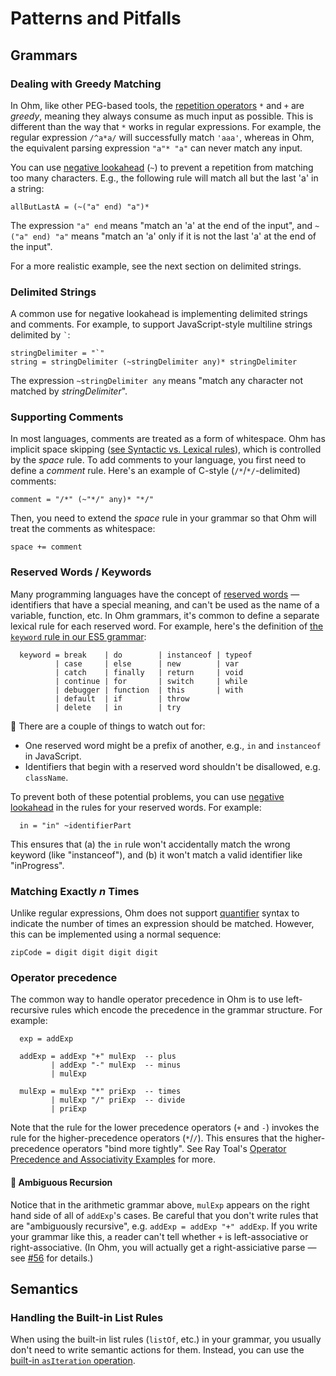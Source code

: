 # Patterns and Pitfalls

## Grammars

###  Dealing with Greedy Matching

In Ohm, like other PEG-based tools, the [repetition operators](https://github.com/harc/ohm/blob/0af8165c2ff0e4ddef28c71f56ef38c7310d2db9/doc/syntax-reference.md#repetition-operators---) `*` and `+` are _greedy_, meaning they always consume as much input as possible. This is different than the way that `*` works in regular expressions. For example, the regular expression `/^a*a/` will successfully match `'aaa'`, whereas in Ohm, the equivalent parsing expression `"a"* "a"` can never match any input.

You can use [negative lookahead](https://github.com/harc/ohm/blob/0af8165c2ff0e4ddef28c71f56ef38c7310d2db9/doc/syntax-reference.md#negative-lookahead-) (`~`) to prevent a repetition from matching too many characters. E.g., the following rule will match all but the last 'a' in a string:

```
allButLastA = (~("a" end) "a")*
```

The expression `"a" end` means "match an 'a' at the end of the input", and `~("a" end) "a"` means "match an 'a' only if it is not the last 'a' at the end of the input".

For a more realistic example, see the next section on delimited strings.

### Delimited Strings

A common use for negative lookahead is implementing delimited strings and comments. For example, to support JavaScript-style multiline strings delimited by `` ` ``:

```
stringDelimiter = "`"
string = stringDelimiter (~stringDelimiter any)* stringDelimiter
```

The expression `~stringDelimiter any` means "match any character not matched by _stringDelimiter_".

### Supporting Comments

In most languages, comments are treated as a form of whitespace. Ohm has implicit space skipping ([see Syntactic vs. Lexical rules](https://github.com/harc/ohm/blob/0af8165c2ff0e4ddef28c71f56ef38c7310d2db9/doc/syntax-reference.md#syntactic-vs-lexical-rules)), which is controlled by the _space_ rule. To add comments to your language, you first need to define a _comment_ rule. Here's an example of C-style (`/*`/`*/`-delimited) comments:

```
comment = "/*" (~"*/" any)* "*/"
```

Then, you need to extend the _space_ rule in your grammar so that Ohm will treat the comments as whitespace:

```
space += comment
```

### Reserved Words / Keywords

Many programming languages have the concept of [reserved words](https://en.wikipedia.org/wiki/Reserved_word) — identifiers that have a special meaning, and can't be used as the name of a variable, function, etc. In Ohm grammars, it's common to define a separate lexical rule for each reserved word. For example, here's the definition of [the `keyword` rule in our ES5 grammar](https://github.com/harc/ohm/blob/c7dcbb6b97366daf54349ba8e5be9133978f5c83/examples/ecmascript/src/es5.ohm#L87):

```
  keyword = break    | do        | instanceof | typeof
          | case     | else      | new        | var
          | catch    | finally   | return     | void
          | continue | for       | switch     | while
          | debugger | function  | this       | with
          | default  | if        | throw
          | delete   | in        | try
```

🐍 There are a couple of things to watch out for:

- One reserved word might be a prefix of another, e.g., `in` and `instanceof` in JavaScript.
- Identifiers that begin with a reserved word shouldn't be disallowed, e.g. `className`.

To prevent both of these potential problems, you can use [negative lookahead](https://github.com/harc/ohm/blob/master/doc/syntax-reference.md#negative-lookahead-) in the rules for your reserved words. For example:

```
  in = "in" ~identifierPart
```

This ensures that (a) the `in` rule won't accidentally match the wrong keyword (like "instanceof"), and (b) it won't match a valid identifier like "inProgress".

### Matching Exactly _n_ Times

Unlike regular expressions, Ohm does not support [quantifier](https://developer.mozilla.org/en-US/docs/Web/JavaScript/Guide/Regular_Expressions/Quantifiers) syntax to indicate the number of times an expression should be matched. However, this can be implemented using a normal sequence:

```
zipCode = digit digit digit digit
```

### Operator precedence

The common way to handle operator precedence in Ohm is to use left-recursive rules which encode the precedence in the grammar structure. For example:

```
  exp = addExp

  addExp = addExp "+" mulExp  -- plus
         | addExp "-" mulExp  -- minus
         | mulExp

  mulExp = mulExp "*" priExp  -- times
         | mulExp "/" priExp  -- divide
         | priExp
```

Note that the rule for the lower precedence operators (`+` and `-`) invokes the rule for the higher-precedence operators (`*`/`/`). This ensures that the higher-precedence operators "bind more tightly". See Ray Toal's [Operator Precedence and Associativity Examples](https://github.com/harc/ohm/tree/master/examples/operators) for more.

#### 🐍 Ambiguous Recursion

Notice that in the arithmetic grammar above, `mulExp` appears on the right hand side of all of `addExp`'s cases. Be careful that you don't write rules that are "ambiguously recursive", e.g. `addExp = addExp "+" addExp`. If you write your grammar like this, a reader can't tell whether `+` is left-associative or right-associative. (In Ohm, you will actually get a right-assiciative parse — see [#56](https://github.com/harc/ohm/issues/56) for details.)

## Semantics

### Handling the Built-in List Rules

When using the built-in list rules (`listOf`, etc.) in your grammar, you usually don't need to write semantic actions for them. Instead, you can use the [built-in `asIteration` operation](https://github.com/harc/ohm/blob/master/doc/api-reference.md#asIteration).
